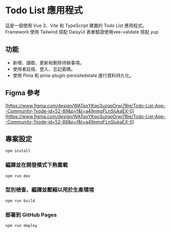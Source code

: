 # Todo List 應用程式

這是一個使用 Vue 3、Vite 和 TypeScript 建置的 Todo List 應用程式。
Framework 使用 Tailwind 搭配 DaisyUI
表單驗證使用vee-validate 搭配 yup

## 功能

- 新增、讀取、更新和刪除待辦事項。
- 使用者註冊、登入、忘記密碼。
- 使用 Pinia 和 pinia-plugin-persistedstate 進行資料持久化。


## Figma 參考

[https://www.figma.com/design/WATqxYKqo3uzgpOrwi7Bje/Todo-List-App--Community-?node-id=52-89&p=f&t=a49nmqFLnSlukaEX-0](https://www.figma.com/design/WATqxYKqo3uzgpOrwi7Bje/Todo-List-App--Community-?node-id=52-89&p=f&t=a49nmqFLnSlukaEX-0)

## 專案設定

```sh
npm install
```

### 編譯並在開發模式下熱重載

```sh
npm run dev
```

### 型別檢查、編譯並壓縮以用於生產環境

```sh
npm run build
```

### 部署到 GitHub Pages

```sh
npm run deploy
```
